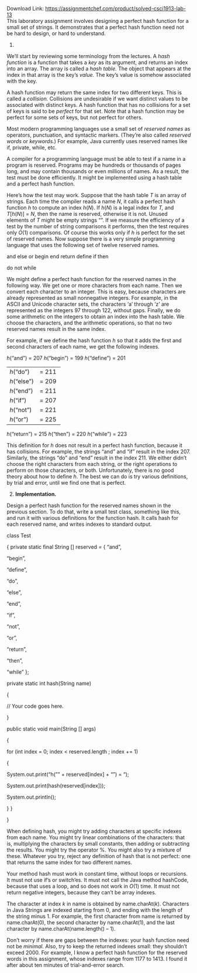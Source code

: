 Download Link: https://assignmentchef.com/product/solved-csci1913-lab-13
<br>
This laboratory assignment involves designing a perfect hash function for a small set of strings. It demonstrates that a perfect hash function need not be hard to design, or hard to understand.

<ol>

 <li></li>

</ol>

We’ll start by reviewing some terminology from the lectures. A <em>hash function</em> is a function that takes a <em>key</em> as its argument, and returns an index into an array. The array is called a <em>hash table.</em> The object that appears at the index in that array is the key’s <em>value.</em> The key’s value is somehow associated with the key.

A hash function may return the same index for two different keys. This is called a <em>collision.</em> Collisions are undesirable if we want distinct values to be associated with distinct keys. A hash function that has no collisions for a set of keys is said to be <em>perfect</em> for that set. Note that a hash function may be perfect for some sets of keys, but not perfect for others.

Most modern programming languages use a small set of <em>reserved names</em> as operators, punctuation, and syntactic markers. (They’re also called <em>reserved words</em> or <em>keywords.</em>) For example, Java currently uses reserved names like if, private, while, etc.

A compiler for a programming language must be able to test if a name in a program is reserved. Programs may be hundreds or thousands of pages long, and may contain thousands or even millions of names. As a result, the test must be done efficiently. It might be implemented using a hash table and a perfect hash function.

Here’s how the test may work. Suppose that the hash table <em>T</em> is an array of strings. Each time the compiler reads a name <em>N</em>, it calls a perfect hash function <em>h</em> to compute an index <em>h</em>(<em>N</em>). If <em>h</em>(<em>N</em>) is a legal index for <em>T,</em> and <em>T</em>[<em>h</em>(<em>N</em>)] = <em>N</em>, then the name is reserved, otherwise it is not. Unused elements of <em>T</em> might be empty strings “”. If we measure the efficiency of a test by the number of string comparisons it performs, then the test requires only <em>O</em>(1) comparisons. Of course this works only if <em>h</em> is perfect for the set of reserved names.       Now suppose there is a very simple programming language that uses the following set of twelve reserved names.

and else    or begin end return define  if then

do     not    while

We might define a perfect hash function for the reserved names in the following way. We get one or more characters from each name. Then we convert each character to an integer. This is easy, because characters are already represented as small nonnegative integers. For example, in the ASCII and Unicode character sets, the characters ‘a’ through ‘z’ are represented as the integers 97 through 122, without gaps. Finally, we do some arithmetic on the integers to obtain an index into the hash table. We choose the characters, and the arithmetic operations, so that no two reserved names result in the same index.

For example, if we define the hash function <em>h</em> so that it adds the first and second characters of each name, we get the following indexes.

<em>h</em>(“and”)        =  207 <em>h</em>(“begin”)  =  199 <em>h</em>(“define”)  =  201

<table width="102">

 <tbody>

  <tr>

   <td width="54"><em>h</em>(“do”)</td>

   <td width="49">  =  211</td>

  </tr>

  <tr>

   <td width="54"><em>h</em>(“else”)</td>

   <td width="49">  =  209</td>

  </tr>

  <tr>

   <td width="54"><em>h</em>(“end”)</td>

   <td width="49">  =  211</td>

  </tr>

  <tr>

   <td width="54"><em>h</em>(“if”)</td>

   <td width="49">  =  207</td>

  </tr>

  <tr>

   <td width="54"><em>h</em>(“not”)</td>

   <td width="49">  =  221</td>

  </tr>

  <tr>

   <td width="54"><em>h</em>(“or”)</td>

   <td width="49">  =  225</td>

  </tr>

 </tbody>

</table>

<em>h</em>(“return”)  =  215 <em>h</em>(“then”)       =  220 <em>h</em>(“while”)  =  223

This definition for <em>h</em> does not result in a perfect hash function, because it has collisions. For example, the strings “and” and “if” result in the index 207. Similarly, the strings “do” and “end” result in the index 211. We either didn’t choose the right characters from each string, or the right operations to perform on those characters, or both. Unfortunately, there is no good theory about how to define <em>h</em>. The best we can do is try various definitions, by trial and error, until we find one that is perfect.

<ol start="2">

 <li><strong> Implementation.</strong></li>

</ol>

Design a perfect hash function for the reserved names shown in the previous section. To do that, write a small test class, something like this, and run it with various definitions for the function hash. It calls hash for each reserved name, and writes indexes to standard output.

class Test

{    private static final String [] reserved =     { “and”,

“begin”,

“define”,

“do”,

“else”,

“end”,

“if”,

“not”,

“or”,

“return”,

“then”,

“while” };




private static int hash(String name)

{

//  Your code goes here.

}




public static void main(String [] args)

{

for (int index = 0; index &lt; reserved.length ; index += 1)

{

System.out.print(“h(”” + reserved[index] + “”) = “);

System.out.print(hash(reserved[index]));

System.out.println();

}    }

}

When defining hash, you might try adding characters at specific indexes from each name. You might try linear combinations of the characters: that is, multiplying the characters by small constants, then adding or subtracting the results. You might try the operator %. You might also try a mixture of these. Whatever you try, reject any definition of hash that is not perfect: one that returns the same index for two different names.

Your method hash must work in constant time, without loops or recursions. It must not use if’s or switch’es. It must not call the Java method hashCode, because that uses a loop, and so does not work in <em>O</em>(1) time. It must not return negative integers, because they can’t be array indexes.

The character at index <em>k</em> in name is obtained by name.charAt(<em>k</em>). Characters in Java Strings are indexed starting from 0, and ending with the length of the string minus 1. For example, the first character from name is returned by name.charAt(0), the second character by name.charAt(1), and the last character by name.charAt(name.length() – 1).

Don’t worry if there are gaps between the indexes: your hash function need not be <em>minimal.</em> Also, try to keep the returned indexes small: they shouldn’t exceed 2000. For example, I know a perfect hash function for the reserved words in this assignment, whose indexes range from 1177 to 1413. I found it after about ten minutes of trial-and-error search.